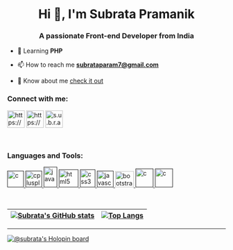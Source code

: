 <h1 align="center">Hi 👋, I'm Subrata Pramanik</h1>
<h3 align="center">A passionate Front-end Developer from India</h3>

- 🌱 Learning **PHP**

- 📫 How to reach me **subrataparam7@gmail.com**

- 📄 Know about me [check it out](https://subrataiam.me)<br>

<h3 align="left">Connect with me:</h3>
<p align="left">
<a href="https://www.linkedin.com/in/subrata-pramanik-bab082220/" target="blank"><img align="center" src="https://cdn-icons-png.flaticon.com/256/174/174857.png" alt="https://www.linkedin.com/in/subrata-pramanik-bab082220/" height="40" width="40" /></a>
<a href="https://www.facebook.com/profile.php?id=100037606600701" target="blank"><img align="center" src="https://cdn-icons-png.flaticon.com/512/124/124010.png" alt="https://www.facebook.com/profile.php?id=100037606600701" height="40" width="40" /></a>
<a href="https://instagram.com/s.u.b.r.a.t.a_9884" target="blank"><img align="center" src="https://upload.wikimedia.org/wikipedia/commons/thumb/a/a5/Instagram_icon.png/2048px-Instagram_icon.png" alt="s.u.b.r.a.t.a_9884" height="40" width="40" /></a>
</p><br>

<h3 align="left">Languages and Tools:</h3>
<p align="left"> <a href="" target="_blank" rel="noreferrer"> <img src="https://upload.wikimedia.org/wikipedia/commons/thumb/1/18/C_Programming_Language.svg/570px-C_Programming_Language.svg.png?20201031132917" alt="c" width="38" height="38"/> </a> <a href="" target="_blank" rel="noreferrer"> <img src="https://upload.wikimedia.org/wikipedia/commons/thumb/1/18/ISO_C%2B%2B_Logo.svg/800px-ISO_C%2B%2B_Logo.svg.png" alt="cplusplus" width="38" height="38"/> </a> <a href="" target="_blank" rel="noreferrer"> <img src="https://upload.wikimedia.org/wikipedia/en/thumb/3/30/Java_programming_language_logo.svg/182px-Java_programming_language_logo.svg.png" alt="java" width="31" height="47"/> </a> <a href="" target="_blank" rel="noreferrer"> <img src="https://upload.wikimedia.org/wikipedia/commons/thumb/6/61/HTML5_logo_and_wordmark.svg/180px-HTML5_logo_and_wordmark.svg.png" alt="html5" width="45" height="41"/> </a>  <a href="" target="_blank" rel="noreferrer"> <img src="https://upload.wikimedia.org/wikipedia/commons/thumb/d/d5/CSS3_logo_and_wordmark.svg/180px-CSS3_logo_and_wordmark.svg.png" alt="css3" width="35" height="41"/> </a> <a href="" target="_blank" rel="noreferrer"> <img src="https://upload.wikimedia.org/wikipedia/commons/thumb/6/6a/JavaScript-logo.png/800px-JavaScript-logo.png" alt="javascript" width="38" height="38"/> </a> <a href="https://getbootstrap.com" target="_blank" rel="noreferrer"> <img src="https://upload.wikimedia.org/wikipedia/commons/thumb/b/b2/Bootstrap_logo.svg/180px-Bootstrap_logo.svg.png" alt="bootstrap" width="43" height="37"/> </a> <a href="" target="_blank" rel="noreferrer"> <img src="https://upload.wikimedia.org/wikipedia/commons/thumb/3/31/Webysther_20160423_-_Elephpant.svg/200px-Webysther_20160423_-_Elephpant.svg.png" alt="c" width="41" height="43"/> </a> <a href="" target="_blank" rel="noreferrer"> <img src="https://upload.wikimedia.org/wikipedia/commons/thumb/9/9a/Laravel.svg/180px-Laravel.svg.png" alt="c" width="41" height="43"/> </a> </p><br>

| [![Subrata's GitHub stats](https://github-readme-stats.vercel.app/api?username=subrata-9999&theme=chartreuse-dark&show_icons=true)](https://github-readme-streak-stats.herokuapp.com/?user=subrata-9999) | [![Top Langs](https://github-readme-stats.vercel.app/api/top-langs/?username=subrata-9999&layout=compact&theme=chartreuse-dark)]() |
| --- | --- |
---
[![@subrata's Holopin board](https://holopin.me/subrata)](https://holopin.io/@subrata)



